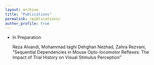 ```yaml
---
layout: archive
title: "Publications"
permalink: /publications/
author_profile: true
---
```


<!-- {% if author.googlescholar %}
  You can also find my articles on <u><a href="{{author.googlescholar}}">my Google Scholar profile</a>.</u>
{% endif %}

{% include base_path %}

{% for post in site.publications reversed %}
  {% include archive-single.html %}
{% endfor %} -->


<ul>
  <li>
  In Preparation <br />

  Reza Alvandi, Mohammad taghi Dehghan Nezhad, Zahra Rezvani, ”Sequential Dependencies in
  Mouse Opto-locomotor Reflexes: The Impact of Trial History on Visual Stimulus Perception”
  </li>
</ul>